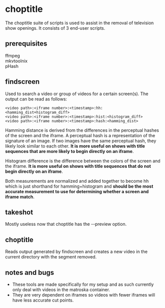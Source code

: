 choptitle
=========

The choptitle suite of scripts is used to assist in the removal of television
show openings. It consists of 3 end-user scripts.

prerequisites
-------------
ffmpeg  
mkvtoolnix  
pHash

findscreen
----------
Used to search a video or group of videos for a certain screen(s). The output
can be read as follows:

    <video path>:<iframe number>:<timestamp>:hh:<hamming_dist+histogram_diff>
    <video path>:<iframe number>:<timestamp>:hist:<histogram_diff>
    <video path>:<iframe number>:<timestamp>:hash:<hamming_dist>

Hamming distance is derived from the differences in the perceptual hashes of
the screen and the iframe. A perceptual hash is a representation of the
signature of an image. If two images have the same perceptual hash, they
likely look similar to each other. __It is more useful on shows with title
sequences that are more likely to begin directly on an iframe__.  

Histogram difference is the difference between the colors of the screen and the
iframe. __It is more useful on shows with title sequences that do not begin
directly on an iframe__.  

Both measurements are normalized and added together to become hh which is just
shorthand for hamming+histogram and __should be the most accurate measurement to
use for determining whether a screen and iframe match__.

takeshot
--------
Mostly useless now that choptitle has the --preview option.

choptitle
---------
Reads output generated by findscreen and creates a new video in the current
directory with the segment removed.

notes and bugs
--------------
* These tools are made specifically for my setup and as such currently only deal
with videos in the matroska container.
* They are very dependent on iframes so videos with fewer iframes will have less
accurate cut points.
